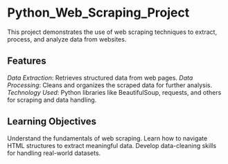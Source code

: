 # Python_Web_Scraping_Project
This project demonstrates the use of web scraping techniques to extract, process, and analyze data from websites.

## Features
*Data Extraction*: Retrieves structured data from web pages.
*Data Processing*: Cleans and organizes the scraped data for further analysis.
*Technology Used*: Python libraries like BeautifulSoup, requests, and others for scraping and data handling.

## Learning Objectives
Understand the fundamentals of web scraping.
Learn how to navigate HTML structures to extract meaningful data.
Develop data-cleaning skills for handling real-world datasets.
